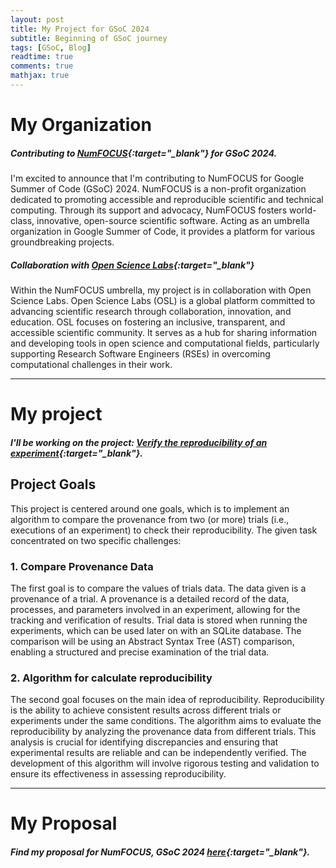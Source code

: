 ```yaml
---
layout: post
title: My Project for GSoC 2024
subtitle: Beginning of GSoC journey
tags: [GSoC, Blog]
readtime: true
comments: true
mathjax: true
---
```


# My Organization

##### Contributing to [NumFOCUS](https://summerofcode.withgoogle.com/programs/2024/organizations/numfocus){:target="_blank"} for GSoC 2024.

I'm excited to announce that I'm contributing to NumFOCUS for Google Summer of Code (GSoC) 2024. 
NumFOCUS is a non-profit organization dedicated to promoting accessible and reproducible scientific and technical computing. 
Through its support and advocacy, NumFOCUS fosters world-class, innovative, open-source scientific software. 
Acting as an umbrella organization in Google Summer of Code, it provides a platform for various groundbreaking projects.

##### Collaboration with [Open Science Labs](https://opensciencelabs.org/){:target="_blank"}

Within the NumFOCUS umbrella, my project is in collaboration with Open Science Labs. 
Open Science Labs (OSL) is a global platform committed to advancing scientific research through collaboration, innovation, and education. 
OSL focuses on fostering an inclusive, transparent, and accessible scientific community. 
It serves as a hub for sharing information and developing tools in open science and computational fields, 
particularly supporting Research Software Engineers (RSEs) in overcoming computational challenges in their work.

---

# My project

##### I'll be working on the project: [Verify the reproducibility of an experiment](https://summerofcode.withgoogle.com/programs/2024/projects/RzA1qtu0){:target="_blank"}.

## Project Goals

This project is centered around one goals, which is to implement an algorithm to compare the provenance from two (or more) 
trials (i.e., executions of an experiment) to check their reproducibility. The given task concentrated on two specific challenges:

### 1. Compare Provenance Data

The first goal is to compare the values of trials data. The data given is a provenance of a trial. 
A provenance is a detailed record of the data, processes, and parameters involved in an experiment, 
allowing for the tracking and verification of results. Trial data is stored when running the experiments, which can be used later on with an SQLite database. 
The comparison will be using an Abstract Syntax Tree (AST) comparison, enabling a structured and precise examination of the trial data.

### 2. Algorithm for calculate reproducibility

The second goal focuses on the main idea of reproducibility. Reproducibility is the ability to achieve consistent results across different trials or experiments under the same conditions. The algorithm aims to evaluate the reproducibility by analyzing the provenance data from different trials. This analysis is crucial for identifying discrepancies and ensuring that experimental results are reliable and can be independently verified. The development of this algorithm will involve rigorous testing and validation to ensure its effectiveness in assessing reproducibility.

---

# My Proposal

##### Find my proposal for NumFOCUS, GSoC 2024 [here](/assets/pdf/GSoC_2024_OSL-noWorkFlow.pdf){:target="_blank"}.
